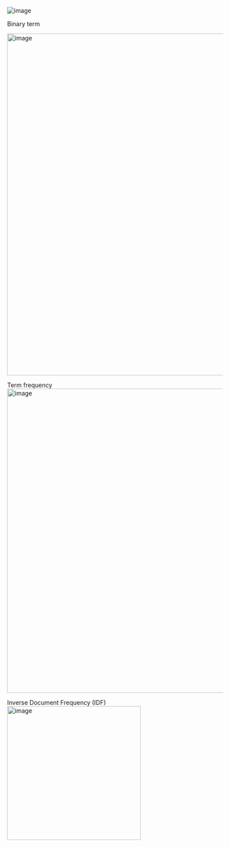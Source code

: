 



![image](https://user-images.githubusercontent.com/63984422/171056650-eb94f79f-2403-4f63-a1b8-f00b9dfb91b6.png)

Binary term

<img width="797" alt="image" src="https://user-images.githubusercontent.com/63984422/171056835-2c753c40-115b-4ca2-82c5-da937452cd87.png">

Term frequency 
<img width="709" alt="image" src="https://user-images.githubusercontent.com/63984422/171056889-04bf37d4-5203-4e0a-accf-ae8dec783324.png">

Inverse Document Frequency (IDF)
<img width="312" alt="image" src="https://user-images.githubusercontent.com/63984422/171056911-eb5455e3-6470-4b9b-a7e0-da35a724e644.png">

